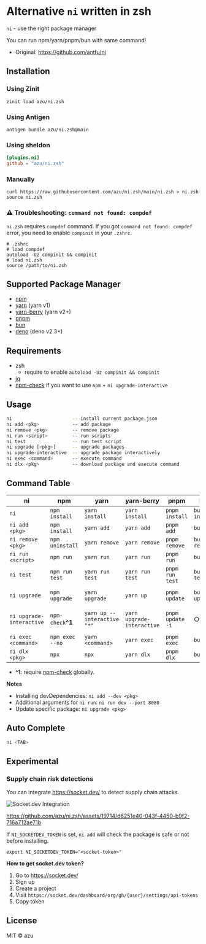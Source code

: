 # Alternative `ni` written in zsh

`ni` - use the right package manager

You can run npm/yarn/pnpm/bun with same command!

- Original: <https://github.com/antfu/ni>

## Installation

### Using Zinit

```shell
zinit load azu/ni.zsh
```

### Using Antigen

```shell
antigen bundle azu/ni.zsh@main
```

### Using sheldon

```toml
[plugins.ni]
github = "azu/ni.zsh"
```

### Manually

```shell
curl https://raw.githubusercontent.com/azu/ni.zsh/main/ni.zsh > ni.zsh
source ni.zsh
```

### :warning: Troubleshooting: `command not found: compdef`

`ni.zsh` requires `compdef` command.
If you got `command not found: compdef` error, you need to enable `compinit` in your `.zshrc`.

```shell
# .zshrc
# load compdef
autoload -Uz compinit && compinit
# load ni.zsh
source /path/to/ni.zsh
```

## Supported Package Manager

- [npm](https://docs.npmjs.com/cli/)
- [yarn](https://classic.yarnpkg.com/) (yarn v1)
- [yarn-berry](https://yarnpkg.com/) (yarn v2+)
- [pnpm](https://pnpm.js.org/)
- [bun](https://bun.sh/)
- [deno](https://deno.com/) (deno v2.3+)

## Requirements

- zsh
  - require to enable `autoload -Uz compinit && compinit`
- [jq](https://stedolan.github.io/jq/)
- [npm-check](https://github.com/dylang/npm-check) if you want to use `npm` + `ni upgrade-interactive`

## Usage

```sh
ni                      -- install current package.json
ni add <pkg>            -- add package
ni remove <pkg>         -- remove package
ni run <script>         -- run scripts
ni test                 -- run test script
ni upgrade [<pkg>]      -- upgrade packages
ni upgrade-interactive  -- upgrade package interactively
ni exec <command>       -- execute command
ni dlx <pkg>            -- download package and execute command
```

## Command Table

| ni                       | npm               | yarn                       | yarn-berry                 | pnpm             | bun            | deno |
|--------------------------|-------------------|----------------------------|----------------------------|------------------|----------------| ---- |
| `ni`                     | `npm install`     | `yarn install`             | `yarn install`             | `pnpm install`   | `bun install`  | `deno install` |
| `ni add <pkg>`           | `npm install`     | `yarn add`                 | `yarn add`                 | `pnpm add`       | `bun add`      | `deno add --npm` |
| `ni remove <pkg>`        | `npm uninstall`   | `yarn remove`              | `yarn remove`              | `pnpm remove`    | `bun remove`   | `deno uninstall` |
| `ni run <script>`        | `npm run`         | `yarn run`                 | `yarn run`                 | `pnpm run`       | `bun run`      | `deno run` |
| `ni test`                | `npm run test`    | `yarn run test`            | `yarn run test`            | `pnpm run test`  | `bun run test` | `deno run test` |
| `ni upgrade`             | `npm upgrade`     | `yarn upgrade`             | `yarn up`                  | `pnpm update`    | `bun update`              | `deno outdated --update` |
| `ni upgrade-interactive` | `npm-check`**^1** | `yarn up --interactive "*"` | `yarn upgrade-interactive` | `pnpm update -i` | ○              | `deno outdated --update --interactive` |
| `ni exec <command>`      | `npm exec --no`   | `yarn <command>`           | `yarn exec`                | `pnpm exec`      | `bunx`         | ○             |
| `ni dlx <pkg>`       | `npx`             | `npx`                      | `yarn dlx`                 | `pnpm dlx`       | `bunx`         | ○             |

- **^1**: require [npm-check](https://github.com/dylang/npm-check) globally.

**Notes**

- Installing devDependencies: `ni add --dev <pkg>`
- Additional arguments for `ni run`: `ni run dev --port 8080`
- Update specific package: `ni upgrade <pkg>`

## Auto Complete

```sh
ni <TAB>
```

## Experimental

### Supply chain risk detections

You can integrate https://socket.dev/ to detect supply chain attacks.

![Socket.dev Integration](./socket-integration.jpg)

https://github.com/azu/ni.zsh/assets/19714/d6251e40-043f-4450-b9f2-716a712ae71b


If `NI_SOCKETDEV_TOKEN` is set, `ni add` will check the package is safe or not before installing.

```
export NI_SOCKETDEV_TOKEN="<socket-token>"
```

**How to get socket.dev token?**

1. Go to https://socket.dev/
2. Sign up
3. Create a project
4. Visit `https://socket.dev/dashboard/org/gh/{user}/settings/api-tokens`
5. Copy token


## License

MIT © azu
